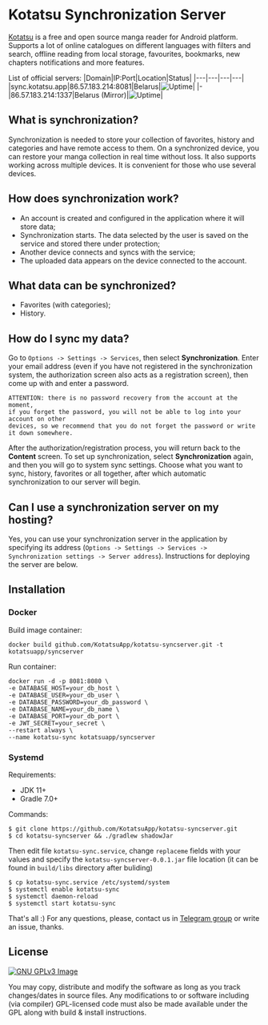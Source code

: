 # Kotatsu Synchronization Server

[Kotatsu](https://github.com/KotatsuApp/Kotatsu) is a free and open source manga reader for Android platform. Supports a lot of online catalogues on different languages with filters and search, offline reading from local storage, favourites, bookmarks, new chapters notifications and more features.

List of official servers:
|Domain|IP:Port|Location|Status|
|---|---|---|---|
|sync.kotatsu.app|86.57.183.214:8081|Belarus|![Uptime](https://health.kotatsu.app/api/badge/1/status)|
|-|86.57.183.214:1337|Belarus (Mirror)|![Uptime](https://health.kotatsu.app/api/badge/6/status)|

## What is synchronization?
Synchronization is needed to store your collection of favorites, history and categories and have remote access to them. On a synchronized device, you can restore your manga collection in real time without loss. It also supports working across multiple devices. It is convenient for those who use several devices.

## How does synchronization work?
 - An account is created and configured in the application where it will store data;
 - Synchronization starts. The data selected by the user is saved on the service and stored there under protection;
 - Another device connects and syncs with the service;
 - The uploaded data appears on the device connected to the account.

## What data can be synchronized?
 - Favorites (with categories);
 - History.
 
## How do I sync my data?
Go to `Options -> Settings -> Services`, then select **Synchronization**. Enter your email address (even if you have not registered in the synchronization system, the authorization screen also acts as a registration screen), then come up with and enter a password. 

    ATTENTION: there is no password recovery from the account at the moment,
	if you forget the password, you will not be able to log into your account on other 
	devices, so we recommend that you do not forget the password or write it down somewhere. 

After the authorization/registration process, you will return back to the **Content** screen. To set up synchronization, select **Synchronization** again, and then you will go to system sync settings. Choose what you want to sync, history, favorites or all together, after which automatic synchronization to our server will begin.

## Can I use a synchronization server on my hosting?
Yes, you can use your synchronization server in the application by specifying its address (`Options -> Settings -> Services -> Synchronization settings -> Server address`). Instructions for deploying the server are below.

## Installation
### Docker
Build image container:

    docker build github.com/KotatsuApp/kotatsu-syncserver.git -t kotatsuapp/syncserver
	
Run container:

    docker run -d -p 8081:8080 \
	-e DATABASE_HOST=your_db_host \
	-e DATABASE_USER=your_db_user \
	-e DATABASE_PASSWORD=your_db_password \
	-e DATABASE_NAME=your_db_name \
 	-e DATABASE_PORT=your_db_port \
	-e JWT_SECRET=your_secret \
	--restart always \
	--name kotatsu-sync kotatsuapp/syncserver
	  
### Systemd
Requirements: 
- JDK 11+
- Gradle 7.0+

Commands:

    $ git clone https://github.com/KotatsuApp/kotatsu-syncserver.git
    $ cd kotatsu-syncserver && ./gradlew shadowJar

Then edit file `kotatsu-sync.service`, change `replaceme` fields with your values and specify the `kotatsu-syncserver-0.0.1.jar` file location (it can be found in `build/libs` directory after buliding)

	$ cp kotatsu-sync.service /etc/systemd/system
	$ systemctl enable kotatsu-sync
  	$ systemctl daemon-reload
	$ systemctl start kotatsu-sync
	
That's all :)
For any questions, please, contact us in [Telegram group](https://t.me/kotatsuapp) or write an issue, thanks.
 
## License

[![GNU GPLv3 Image](https://www.gnu.org/graphics/gplv3-127x51.png)](http://www.gnu.org/licenses/gpl-3.0.en.html)

You may copy, distribute and modify the software as long as you track changes/dates in source files. Any modifications
to or software including (via compiler) GPL-licensed code must also be made available under the GPL along with build &
install instructions.
